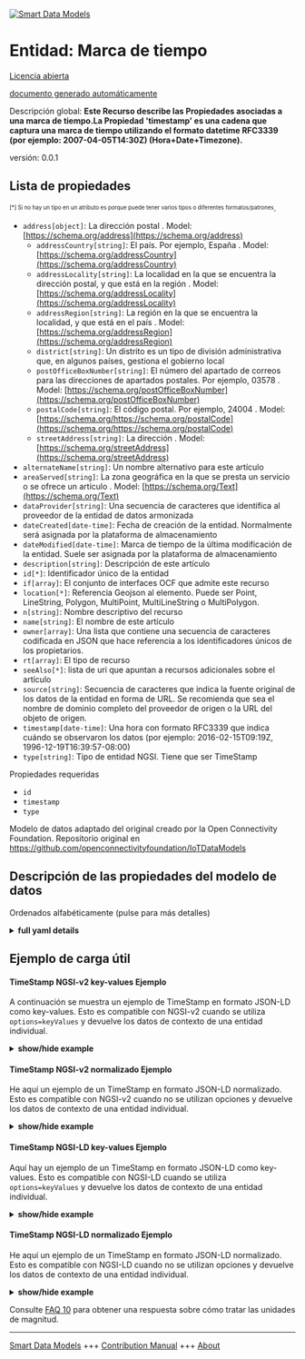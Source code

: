 <!-- 10-Header -->  
[![Smart Data Models](https://smartdatamodels.org/wp-content/uploads/2022/01/SmartDataModels_logo.png "Logo")](https://smartdatamodels.org)  
Entidad: Marca de tiempo  
========================<!-- /10-Header -->  
<!-- 15-License -->  
[Licencia abierta](https://github.com/smart-data-models//dataModel.OCF/blob/master/TimeStamp/LICENSE.md)  
[documento generado automáticamente](https://docs.google.com/presentation/d/e/2PACX-1vTs-Ng5dIAwkg91oTTUdt8ua7woBXhPnwavZ0FxgR8BsAI_Ek3C5q97Nd94HS8KhP-r_quD4H0fgyt3/pub?start=false&loop=false&delayms=3000#slide=id.gb715ace035_0_60)  
<!-- /15-License -->  
<!-- 20-Description -->  
Descripción global: **Este Recurso describe las Propiedades asociadas a una marca de tiempo.La Propiedad 'timestamp' es una cadena que captura una marca de tiempo utilizando el formato datetime RFC3339 (por ejemplo: 2007-04-05T14:30Z) (Hora+Date+Timezone).**  
versión: 0.0.1  
<!-- /20-Description -->  
<!-- 30-PropertiesList -->  

## Lista de propiedades  

<sup><sub>[*] Si no hay un tipo en un atributo es porque puede tener varios tipos o diferentes formatos/patrones</sub></sup>.  
- `address[object]`: La dirección postal  . Model: [https://schema.org/address](https://schema.org/address)	- `addressCountry[string]`: El país. Por ejemplo, España  . Model: [https://schema.org/addressCountry](https://schema.org/addressCountry)  
	- `addressLocality[string]`: La localidad en la que se encuentra la dirección postal, y que está en la región  . Model: [https://schema.org/addressLocality](https://schema.org/addressLocality)  
	- `addressRegion[string]`: La región en la que se encuentra la localidad, y que está en el país  . Model: [https://schema.org/addressRegion](https://schema.org/addressRegion)  
	- `district[string]`: Un distrito es un tipo de división administrativa que, en algunos países, gestiona el gobierno local    
	- `postOfficeBoxNumber[string]`: El número del apartado de correos para las direcciones de apartados postales. Por ejemplo, 03578  . Model: [https://schema.org/postOfficeBoxNumber](https://schema.org/postOfficeBoxNumber)  
	- `postalCode[string]`: El código postal. Por ejemplo, 24004  . Model: [https://schema.org/https://schema.org/postalCode](https://schema.org/https://schema.org/postalCode)  
	- `streetAddress[string]`: La dirección  . Model: [https://schema.org/streetAddress](https://schema.org/streetAddress)  
- `alternateName[string]`: Un nombre alternativo para este artículo  - `areaServed[string]`: La zona geográfica en la que se presta un servicio o se ofrece un artículo  . Model: [https://schema.org/Text](https://schema.org/Text)- `dataProvider[string]`: Una secuencia de caracteres que identifica al proveedor de la entidad de datos armonizada  - `dateCreated[date-time]`: Fecha de creación de la entidad. Normalmente será asignada por la plataforma de almacenamiento  - `dateModified[date-time]`: Marca de tiempo de la última modificación de la entidad. Suele ser asignada por la plataforma de almacenamiento  - `description[string]`: Descripción de este artículo  - `id[*]`: Identificador único de la entidad  - `if[array]`: El conjunto de interfaces OCF que admite este recurso  - `location[*]`: Referencia Geojson al elemento. Puede ser Point, LineString, Polygon, MultiPoint, MultiLineString o MultiPolygon.  - `n[string]`: Nombre descriptivo del recurso  - `name[string]`: El nombre de este artículo  - `owner[array]`: Una lista que contiene una secuencia de caracteres codificada en JSON que hace referencia a los identificadores únicos de los propietarios.  - `rt[array]`: El tipo de recurso  - `seeAlso[*]`: lista de uri que apuntan a recursos adicionales sobre el artículo  - `source[string]`: Secuencia de caracteres que indica la fuente original de los datos de la entidad en forma de URL. Se recomienda que sea el nombre de dominio completo del proveedor de origen o la URL del objeto de origen.  - `timestamp[date-time]`: Una hora con formato RFC3339 que indica cuándo se observaron los datos (por ejemplo: 2016-02-15T09:19Z, 1996-12-19T16:39:57-08:00)  - `type[string]`: Tipo de entidad NGSI. Tiene que ser TimeStamp  <!-- /30-PropertiesList -->  
<!-- 35-RequiredProperties -->  
Propiedades requeridas  
- `id`  - `timestamp`  - `type`  <!-- /35-RequiredProperties -->  
<!-- 40-RequiredProperties -->  
Modelo de datos adaptado del original creado por la Open Connectivity Foundation. Repositorio original en https://github.com/openconnectivityfoundation/IoTDataModels  
<!-- /40-RequiredProperties -->  
<!-- 50-DataModelHeader -->  
## Descripción de las propiedades del modelo de datos  
Ordenados alfabéticamente (pulse para más detalles)  
<!-- /50-DataModelHeader -->  
<!-- 60-ModelYaml -->  
<details><summary><strong>full yaml details</strong></summary>    
```yaml  
TimeStamp:    
  description: 'This Resource describes Properties associated with a timestamp.The ''timestamp'' Property is a string that captures a timestamp using the RFC3339 datetime format (e.g: 2007-04-05T14:30Z) (Time+Date+Timezone).'    
  properties:    
    address:    
      description: The mailing address    
      properties:    
        addressCountry:    
          description: 'The country. For example, Spain'    
          type: string    
          x-ngsi:    
            model: https://schema.org/addressCountry    
            type: Property    
        addressLocality:    
          description: 'The locality in which the street address is, and which is in the region'    
          type: string    
          x-ngsi:    
            model: https://schema.org/addressLocality    
            type: Property    
        addressRegion:    
          description: 'The region in which the locality is, and which is in the country'    
          type: string    
          x-ngsi:    
            model: https://schema.org/addressRegion    
            type: Property    
        district:    
          description: 'A district is a type of administrative division that, in some countries, is managed by the local government'    
          type: string    
          x-ngsi:    
            type: Property    
        postOfficeBoxNumber:    
          description: 'The post office box number for PO box addresses. For example, 03578'    
          type: string    
          x-ngsi:    
            model: https://schema.org/postOfficeBoxNumber    
            type: Property    
        postalCode:    
          description: 'The postal code. For example, 24004'    
          type: string    
          x-ngsi:    
            model: https://schema.org/https://schema.org/postalCode    
            type: Property    
        streetAddress:    
          description: The street address    
          type: string    
          x-ngsi:    
            model: https://schema.org/streetAddress    
            type: Property    
        streetNr:    
          description: Number identifying a specific property on a public street    
          type: string    
          x-ngsi:    
            type: Property    
      type: object    
      x-ngsi:    
        model: https://schema.org/address    
        type: Property    
    alternateName:    
      description: An alternative name for this item    
      type: string    
      x-ngsi:    
        type: Property    
    areaServed:    
      description: The geographic area where a service or offered item is provided    
      type: string    
      x-ngsi:    
        model: https://schema.org/Text    
        type: Property    
    dataProvider:    
      description: A sequence of characters identifying the provider of the harmonised data entity    
      type: string    
      x-ngsi:    
        type: Property    
    dateCreated:    
      description: Entity creation timestamp. This will usually be allocated by the storage platform    
      format: date-time    
      type: string    
      x-ngsi:    
        type: Property    
    dateModified:    
      description: Timestamp of the last modification of the entity. This will usually be allocated by the storage platform    
      format: date-time    
      type: string    
      x-ngsi:    
        type: Property    
    description:    
      description: A description of this item    
      type: string    
      x-ngsi:    
        type: Property    
    id:    
      anyOf:    
        - description: Identifier format of any NGSI entity    
          maxLength: 256    
          minLength: 1    
          pattern: ^[\w\-\.\{\}\$\+\*\[\]`|~^@!,:\\]+$    
          type: string    
          x-ngsi:    
            type: Property    
        - description: Identifier format of any NGSI entity    
          format: uri    
          type: string    
          x-ngsi:    
            type: Property    
      description: Unique identifier of the entity    
      x-ngsi:    
        type: Property    
    if:    
      description: The OCF Interface set supported by this Resource    
      items:    
        enum:    
          - oic.if.s    
          - oic.if.r    
          - oic.if.baseline    
        type: string    
      minItems: 2    
      readOnly: true    
      type: array    
      uniqueItems: true    
      x-ngsi:    
        type: Property    
    location:    
      description: 'Geojson reference to the item. It can be Point, LineString, Polygon, MultiPoint, MultiLineString or MultiPolygon'    
      oneOf:    
        - description: Geojson reference to the item. Point    
          properties:    
            bbox:    
              items:    
                type: number    
              minItems: 4    
              type: array    
            coordinates:    
              items:    
                type: number    
              minItems: 2    
              type: array    
            type:    
              enum:    
                - Point    
              type: string    
          required:    
            - type    
            - coordinates    
          title: GeoJSON Point    
          type: object    
          x-ngsi:    
            type: GeoProperty    
        - description: Geojson reference to the item. LineString    
          properties:    
            bbox:    
              items:    
                type: number    
              minItems: 4    
              type: array    
            coordinates:    
              items:    
                items:    
                  type: number    
                minItems: 2    
                type: array    
              minItems: 2    
              type: array    
            type:    
              enum:    
                - LineString    
              type: string    
          required:    
            - type    
            - coordinates    
          title: GeoJSON LineString    
          type: object    
          x-ngsi:    
            type: GeoProperty    
        - description: Geojson reference to the item. Polygon    
          properties:    
            bbox:    
              items:    
                type: number    
              minItems: 4    
              type: array    
            coordinates:    
              items:    
                items:    
                  items:    
                    type: number    
                  minItems: 2    
                  type: array    
                minItems: 4    
                type: array    
              type: array    
            type:    
              enum:    
                - Polygon    
              type: string    
          required:    
            - type    
            - coordinates    
          title: GeoJSON Polygon    
          type: object    
          x-ngsi:    
            type: GeoProperty    
        - description: Geojson reference to the item. MultiPoint    
          properties:    
            bbox:    
              items:    
                type: number    
              minItems: 4    
              type: array    
            coordinates:    
              items:    
                items:    
                  type: number    
                minItems: 2    
                type: array    
              type: array    
            type:    
              enum:    
                - MultiPoint    
              type: string    
          required:    
            - type    
            - coordinates    
          title: GeoJSON MultiPoint    
          type: object    
          x-ngsi:    
            type: GeoProperty    
        - description: Geojson reference to the item. MultiLineString    
          properties:    
            bbox:    
              items:    
                type: number    
              minItems: 4    
              type: array    
            coordinates:    
              items:    
                items:    
                  items:    
                    type: number    
                  minItems: 2    
                  type: array    
                minItems: 2    
                type: array    
              type: array    
            type:    
              enum:    
                - MultiLineString    
              type: string    
          required:    
            - type    
            - coordinates    
          title: GeoJSON MultiLineString    
          type: object    
          x-ngsi:    
            type: GeoProperty    
        - description: Geojson reference to the item. MultiLineString    
          properties:    
            bbox:    
              items:    
                type: number    
              minItems: 4    
              type: array    
            coordinates:    
              items:    
                items:    
                  items:    
                    items:    
                      type: number    
                    minItems: 2    
                    type: array    
                  minItems: 4    
                  type: array    
                type: array    
              type: array    
            type:    
              enum:    
                - MultiPolygon    
              type: string    
          required:    
            - type    
            - coordinates    
          title: GeoJSON MultiPolygon    
          type: object    
          x-ngsi:    
            type: GeoProperty    
      x-ngsi:    
        type: GeoProperty    
    n:    
      description: Friendly name of the Resource    
      maxLength: 64    
      readOnly: true    
      type: string    
      x-ngsi:    
        type: Property    
    name:    
      description: The name of this item    
      type: string    
      x-ngsi:    
        type: Property    
    owner:    
      description: A List containing a JSON encoded sequence of characters referencing the unique Ids of the owner(s)    
      items:    
        anyOf:    
          - description: Identifier format of any NGSI entity    
            maxLength: 256    
            minLength: 1    
            pattern: ^[\w\-\.\{\}\$\+\*\[\]`|~^@!,:\\]+$    
            type: string    
            x-ngsi:    
              type: Property    
          - description: Identifier format of any NGSI entity    
            format: uri    
            type: string    
            x-ngsi:    
              type: Property    
        description: Unique identifier of the entity    
        x-ngsi:    
          type: Property    
      type: array    
      x-ngsi:    
        type: Property    
    rt:    
      description: The Resource Type    
      items:    
        enum:    
          - oic.r.time.stamp    
        maxLength: 64    
        type: string    
      minItems: 1    
      readOnly: true    
      type: array    
      uniqueItems: true    
      x-ngsi:    
        type: Property    
    seeAlso:    
      description: list of uri pointing to additional resources about the item    
      oneOf:    
        - items:    
            format: uri    
            type: string    
          minItems: 1    
          type: array    
        - format: uri    
          type: string    
      x-ngsi:    
        type: Property    
    source:    
      description: 'A sequence of characters giving the original source of the entity data as a URL. Recommended to be the fully qualified domain name of the source provider, or the URL to the source object'    
      type: string    
      x-ngsi:    
        type: Property    
    timestamp:    
      description: 'An RFC3339 formated time indicating when the data was observed (e.g.: 2016-02-15T09:19Z, 1996-12-19T16:39:57-08:00)'    
      format: date-time    
      readOnly: true    
      type: string    
      x-ngsi:    
        type: Property    
    type:    
      description: NGSI entity type. It has to be TimeStamp    
      enum:    
        - TimeStamp    
      type: string    
      x-ngsi:    
        type: Property    
  required:    
    - timestamp    
    - id    
    - type    
  type: object    
  x-derived-from: https://raw.githubusercontent.com/openconnectivityfoundation/IoTDataModels/master/TimeStampResURI.swagger.json    
  x-disclaimer: 'Redistribution and use in source and binary forms, with or without modification, are permitted  provided that the license conditions are met. Copyleft (c) 2022 Contributors to Smart Data Models Program'    
  x-license-url: https://github.com/smart-data-models/dataModel.OCF/blob/master/TimeStamp/LICENSE.md    
  x-model-schema: https://smart-data-models.github.io/dataModel.OCF/TimeStamp/schema.json    
  x-model-tags: OCF    
  x-version: 0.0.1    
```  
</details>    
<!-- /60-ModelYaml -->  
<!-- 70-MiddleNotes -->  
<!-- /70-MiddleNotes -->  
<!-- 80-Examples -->  
## Ejemplo de carga útil  
#### TimeStamp NGSI-v2 key-values Ejemplo  
A continuación se muestra un ejemplo de TimeStamp en formato JSON-LD como key-values. Esto es compatible con NGSI-v2 cuando se utiliza `options=keyValues` y devuelve los datos de contexto de una entidad individual.  
<details><summary><strong>show/hide example</strong></summary>    
```json  
{  
  "id": "urn:ngsi-ld:TimeStamp:id:MAHH:24093348",  
  "dateCreated": "1986-04-12T11:36:49Z",  
  "dateModified": "2013-08-14T18:12:01Z",  
  "source": "Deep better little skin nature central economic couple. Tell month feeling alone already little become heart. Collection person affect tell reality look.",  
  "name": "Information hot debate indicate social hold. Them two card price college among. Society course may must break radio true.",  
  "alternateName": "Chair myself six one easy really action. However skin anyone would how meet service. Present agree report.",  
  "description": "Effect all young read. Here view responsibility front.",  
  "dataProvider": "Military pass traditional avoid relate black over argue. Television unit pretty suggest.",  
  "owner": [  
    "urn:ngsi-ld:TimeStamp:items:OQUS:98081300",  
    "urn:ngsi-ld:TimeStamp:items:IRCF:24818802"  
  ],  
  "seeAlso": [  
    "urn:ngsi-ld:TimeStamp:items:ESOV:66345533",  
    "urn:ngsi-ld:TimeStamp:items:BVZU:99440929"  
  ],  
  "location": {  
    "type": "Point",  
    "coordinates": [  
      -18.361737,  
      119.219709  
    ]  
  },  
  "address": {  
    "streetAddress": "Skin his cultural land once keep student Mrs. Hospital condition company activity hotel kid guess. Long your then stand set now during. Short step follow natural beautiful detail.",  
    "addressLocality": "Trouble where state lot. Source prepare make structure low front too.",  
    "addressRegion": "Look wonder dream if across. Concern full where activity. Item event few two describe factor base.",  
    "addressCountry": "Various girl conference seat somebody name class yourself. Force standard cut run. Necessary near kitchen floor. Treatment here approach song moment keep list.",  
    "postalCode": "Last kitchen begin. Street bag include television. Tv middle account throw.",  
    "postOfficeBoxNumber": "Generation mind likely over imagine federal. Finally show weight father must. Support summer agency red for."  
  },  
  "areaServed": "More go chair set again.",  
  "rt": [  
    "oic.r.time.stamp",  
    "oic.r.time.stamp"  
  ],  
  "timestamp": "1983-11-05T20:20:56Z",  
  "n": "Poor allow read establish. Eye still morning simple over your fire various. Teacher today leave reach help imagine.",  
  "if": [  
    "oic.if.s",  
    "oic.if.baseline"  
  ],  
  "type": "TimeStamp"  
}  
```  
</details>  
#### TimeStamp NGSI-v2 normalizado Ejemplo  
He aquí un ejemplo de un TimeStamp en formato JSON-LD normalizado. Esto es compatible con NGSI-v2 cuando no se utilizan opciones y devuelve los datos de contexto de una entidad individual.  
<details><summary><strong>show/hide example</strong></summary>    
```json  
{  
  "id": {  
    "type": "string",  
    "value": "urn:ngsi-ld:TimeStamp:id:MAHH:24093348"  
  },  
  "dateCreated": {  
    "format": "date-time",  
    "type": "string",  
    "value": "1986-04-12T11:36:49Z"  
  },  
  "dateModified": {  
    "format": "date-time",  
    "type": "string",  
    "value": "2013-08-14T18:12:01Z"  
  },  
  "source": {  
    "type": "string",  
    "value": "Deep better little skin nature central economic couple. Tell month feeling alone already little become heart. Collection person affect tell reality look."  
  },  
  "name": {  
    "type": "string",  
    "value": "Information hot debate indicate social hold. Them two card price college among. Society course may must break radio true."  
  },  
  "alternateName": {  
    "type": "string",  
    "value": "Chair myself six one easy really action. However skin anyone would how meet service. Present agree report."  
  },  
  "description": {  
    "type": "string",  
    "value": "Effect all young read. Here view responsibility front."  
  },  
  "dataProvider": {  
    "type": "string",  
    "value": "Military pass traditional avoid relate black over argue. Television unit pretty suggest."  
  },  
  "owner": {  
    "type": "array",  
    "value": [  
      "urn:ngsi-ld:TimeStamp:items:OQUS:98081300",  
      "urn:ngsi-ld:TimeStamp:items:IRCF:24818802"  
    ]  
  },  
  "seeAlso": {  
    "type": "array",  
    "value": [  
      "urn:ngsi-ld:TimeStamp:items:ESOV:66345533",  
      "urn:ngsi-ld:TimeStamp:items:BVZU:99440929"  
    ]  
  },  
  "location": {  
    "type": "object",  
    "value": {  
      "type": "Point",  
      "coordinates": [  
        -18.361737,  
        119.219709  
      ]  
    }  
  },  
  "address": {  
    "type": "object",  
    "value": {  
      "streetAddress": "Skin his cultural land once keep student Mrs. Hospital condition company activity hotel kid guess. Long your then stand set now during. Short step follow natural beautiful detail.",  
      "addressLocality": "Trouble where state lot. Source prepare make structure low front too.",  
      "addressRegion": "Look wonder dream if across. Concern full where activity. Item event few two describe factor base.",  
      "addressCountry": "Various girl conference seat somebody name class yourself. Force standard cut run. Necessary near kitchen floor. Treatment here approach song moment keep list.",  
      "postalCode": "Last kitchen begin. Street bag include television. Tv middle account throw.",  
      "postOfficeBoxNumber": "Generation mind likely over imagine federal. Finally show weight father must. Support summer agency red for."  
    }  
  },  
  "areaServed": {  
    "type": "string",  
    "value": "More go chair set again."  
  },  
  "rt": {  
    "type": "array",  
    "value": [  
      "oic.r.time.stamp",  
      "oic.r.time.stamp"  
    ]  
  },  
  "timestamp": {  
    "format": "date-time",  
    "type": "string",  
    "value": "1983-11-05T20:20:56Z"  
  },  
  "n": {  
    "type": "string",  
    "value": "Poor allow read establish. Eye still morning simple over your fire various. Teacher today leave reach help imagine."  
  },  
  "if": {  
    "type": "array",  
    "value": [  
      "oic.if.s",  
      "oic.if.baseline"  
    ]  
  },  
  "type": {  
    "type": "string",  
    "value": "TimeStamp"  
  }  
}  
```  
</details>  
#### TimeStamp NGSI-LD key-values Ejemplo  
Aquí hay un ejemplo de un TimeStamp en formato JSON-LD como key-values. Esto es compatible con NGSI-LD cuando se utiliza `options=keyValues` y devuelve los datos de contexto de una entidad individual.  
<details><summary><strong>show/hide example</strong></summary>    
```json  
{  
    "id": "urn:ngsi-ld:TimeStamp:id:MAHH:24093348",  
    "dateCreated": "1986-04-12T11:36:49Z",  
    "dateModified": "2013-08-14T18:12:01Z",  
    "source": "Deep better little skin nature central economic couple. Tell month feeling alone already little become heart. Collection person affect tell reality look.",  
    "name": "Information hot debate indicate social hold. Them two card price college among. Society course may must break radio true.",  
    "alternateName": "Chair myself six one easy really action. However skin anyone would how meet service. Present agree report.",  
    "description": "Effect all young read. Here view responsibility front.",  
    "dataProvider": "Military pass traditional avoid relate black over argue. Television unit pretty suggest.",  
    "owner": [  
        "urn:ngsi-ld:TimeStamp:items:OQUS:98081300",  
        "urn:ngsi-ld:TimeStamp:items:IRCF:24818802"  
    ],  
    "seeAlso": [  
        "urn:ngsi-ld:TimeStamp:items:ESOV:66345533",  
        "urn:ngsi-ld:TimeStamp:items:BVZU:99440929"  
    ],  
    "location": {  
        "type": "Point",  
        "coordinates": [  
            -18.361737,  
            119.219709  
        ]  
    },  
    "address": {  
        "streetAddress": "Skin his cultural land once keep student Mrs. Hospital condition company activity hotel kid guess. Long your then stand set now during. Short step follow natural beautiful detail.",  
        "addressLocality": "Trouble where state lot. Source prepare make structure low front too.",  
        "addressRegion": "Look wonder dream if across. Concern full where activity. Item event few two describe factor base.",  
        "addressCountry": "Various girl conference seat somebody name class yourself. Force standard cut run. Necessary near kitchen floor. Treatment here approach song moment keep list.",  
        "postalCode": "Last kitchen begin. Street bag include television. Tv middle account throw.",  
        "postOfficeBoxNumber": "Generation mind likely over imagine federal. Finally show weight father must. Support summer agency red for."  
    },  
    "areaServed": "More go chair set again.",  
    "rt": [  
        "oic.r.time.stamp",  
        "oic.r.time.stamp"  
    ],  
    "timestamp": "1983-11-05T20:20:56Z",  
    "n": "Poor allow read establish. Eye still morning simple over your fire various. Teacher today leave reach help imagine.",  
    "if": [  
        "oic.if.s",  
        "oic.if.baseline"  
    ],  
    "type": "TimeStamp",  
    "@context": [  
        "https://smartdatamodels.org/context.jsonld",  
        "https://raw.githubusercontent.com/smart-data-models/dataModel.OCF/master/context.jsonld"  
    ]  
}  
```  
</details>  
#### TimeStamp NGSI-LD normalizado Ejemplo  
He aquí un ejemplo de un TimeStamp en formato JSON-LD normalizado. Esto es compatible con NGSI-LD cuando no se utilizan opciones y devuelve los datos de contexto de una entidad individual.  
<details><summary><strong>show/hide example</strong></summary>    
```json  
{  
    "id": "urn:ngsi-ld:TimeStamp:id:UEVV:41074270",  
    "dateCreated": {  
        "type": "Property",  
        "value": {  
            "@type": "DateTime",  
            "@value": "2000-12-06T14:34:04Z"  
        }  
    },  
    "dateModified": {  
        "type": "Property",  
        "value": {  
            "@type": "DateTime",  
            "@value": "1987-09-11T01:17:16Z"  
        }  
    },  
    "source": {  
        "type": "Property",  
        "value": "Price discover some million whose remember. Discuss establish who hotel."  
    },  
    "name": {  
        "type": "Property",  
        "value": "Myself state everything officer parent. Whether democratic manage themselves use. Finally even industry thing sign write agreement. Director security group about."  
    },  
    "alternateName": {  
        "type": "Property",  
        "value": "Class similar here author carry table particularly case. Quality during store represent. Race age its do."  
    },  
    "description": {  
        "type": "Property",  
        "value": "Manage hard young his several try. Letter message at result. Old different up simple itself. Mother two soldier outside decade home effort."  
    },  
    "dataProvider": {  
        "type": "Property",  
        "value": "Kind but learn well thing and ball. Identify mouth still home vote race view wall. While five every policy."  
    },  
    "owner": {  
        "type": "Property",  
        "value": [  
            "urn:ngsi-ld:TimeStamp:items:WPNG:60576733",  
            "urn:ngsi-ld:TimeStamp:items:OAFN:97290886"  
        ]  
    },  
    "seeAlso": {  
        "type": "Property",  
        "value": [  
            "urn:ngsi-ld:TimeStamp:items:CXRM:15094818"  
        ]  
    },  
    "location": {  
        "type": "Property",  
        "value": {  
            "type": "Point",  
            "coordinates": [  
                -71.802608,  
                -116.144207  
            ]  
        }  
    },  
    "address": {  
        "type": "Property",  
        "value": {  
            "streetAddress": "Four race this be foreign time. Effect no control half me discuss decision collection.",  
            "addressLocality": "Quality there sound him close tax smile. Figure experience however free. Mention trouble follow up personal current bed.",  
            "addressRegion": "Wife Mr away size article. Same respond system outside yeah audience. West majority determine grow at car.",  
            "addressCountry": "Interest right shoulder allow real step. Inside six conference wait medical surface. Finish skill base option attorney.",  
            "postalCode": "Both avoid discover way church.",  
            "postOfficeBoxNumber": "Authority dark business media wait rate. Station seem adult international race impact."  
        }  
    },  
    "areaServed": {  
        "type": "Property",  
        "value": "Can magazine just trial. Box later second imagine throughout know third evening. Cover later same reveal that focus."  
    },  
    "rt": {  
        "type": "Property",  
        "value": [  
            "oic.r.time.stamp"  
        ]  
    },  
    "timestamp": {  
        "type": "Property",  
        "value": {  
            "@type": "DateTime",  
            "@value": "1991-12-30T10:38:29Z"  
        }  
    },  
    "n": {  
        "type": "Property",  
        "value": "Card film direction eat cover available. Read network lose laugh structure style. Feeling strategy door benefit stock."  
    },  
    "if": {  
        "type": "Property",  
        "value": [  
            "oic.if.baseline",  
            "oic.if.r"  
        ]  
    },  
    "type": "TimeStamp",  
    "@context": [  
        "https://smartdatamodels.org/context.jsonld",  
        "https://raw.githubusercontent.com/smart-data-models/dataModel.OCF/master/context.jsonld"  
    ]  
}  
```  
</details><!-- /80-Examples -->  
<!-- 90-FooterNotes -->  
<!-- /90-FooterNotes -->  
<!-- 95-Units -->  
Consulte [FAQ 10](https://smartdatamodels.org/index.php/faqs/) para obtener una respuesta sobre cómo tratar las unidades de magnitud.  
<!-- /95-Units -->  
<!-- 97-LastFooter -->  
---  
[Smart Data Models](https://smartdatamodels.org) +++ [Contribution Manual](https://bit.ly/contribution_manual) +++ [About](https://bit.ly/Introduction_SDM)<!-- /97-LastFooter -->  
